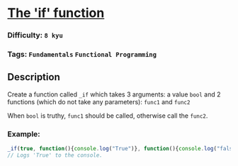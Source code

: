 # [The 'if' function](https://www.codewars.com/kata/54147087d5c2ebe4f1000805)

### Difficulty: `8 kyu`

### Tags: `Fundamentals` `Functional Programming`

## Description

Create a function called `_if` which takes 3 arguments: a value `bool` and 2 functions (which do not take any parameters): `func1` and `func2`

When `bool` is truthy, `func1` should be called, otherwise call the `func2`.

### Example:

```js
_if(true, function(){console.log("True")}, function(){console.log("false")})
// Logs 'True' to the console.
```